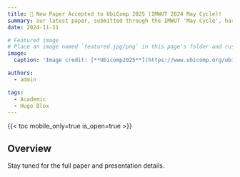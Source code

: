 ```yaml
---
title: 🎉 New Paper Accepted to UbiComp 2025 (IMWUT 2024 May Cycle)!
summary: our latest paper, submitted through the IMWUT 'May Cycle', has been accepted and will be presented at UbiComp 2025! We're looking forward to sharing our findings with the pervasive computing community. 
date: 2024-11-21

# Featured image
# Place an image named `featured.jpg/png` in this page's folder and customize its options here.
image:
  caption: 'Image credit: [**Ubicomp2025**](https://www.ubicomp.org/ubicomp-iswc-2025/)'

authors:
  - admin

tags:
  - Academic
  - Hugo Blox
---
```


{{< toc mobile_only=true is_open=true >}}

## Overview

Stay tuned for the full paper and presentation details.
